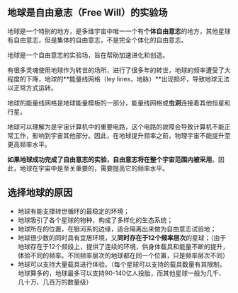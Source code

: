 ## 地球是自由意志（Free Will）的实验场

地球是一个特别的地方，是多维宇宙中唯一一个有**个体自由意志**的地方，其他星球有自由意志，但是集体的自由意志，不是完全个体化的自由意志。

地球是一个自由意志的实验场，旨在帮助加速进化和创造。

有很多灵魂使用地球作为转世的场所，进行了很多年的转世，地球的频率遭受了大程度的下降，地球的**能量线网格（ley lines，地脉）**出现损坏，导致地球无法以正常方式运转。

地球的能量线网格是地球能量模板的一部分，能量线网格或**虫洞**连接着其他恒星和行星。

地球可以理解为是宇宙计算机中的重要电路，这个电路的故障会导致计算机不能正常工作，影响到宇宙其他部分。因此，在地球提升频率之前，物理宇宙不能提升至更高频率水平。

**如果地球成功完成了自由意志的实验，自由意志将在整个宇宙范围内被采用**。因此，地球在宇宙中是至关重要的，需要提高它的频率水平。


## 选择地球的原因

- 地球有能支撑转世循环的最稳定的环境；
- 地球吸引了各个星球的物种，构成了多样化的生态系统；
- 地球所在的位置，在银河系的边缘，适合隔离出来做为自由意志试验地；
- 地球很少数的同时具有宜居环境，又**同时存在于12个频率层次**的星球；（由于地球存在于12个频段上，提供了连续的环境，供身体载具和能量不断的提升，体验不同的频率。不同频率层次的地球都在同一个位置，只是频率层次不同）
- 地球可以支持大量载具进行体验。（每个星球可以支持的载具数量有其限制，地球算多的，地球最多可以支持90-140亿人投胎，而其他星球一般为几千、几十万、几百万的数量级）